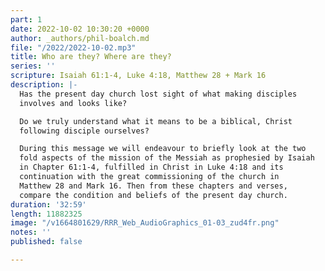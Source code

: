```yaml
---
part: 1
date: 2022-10-02 10:30:20 +0000
author: _authors/phil-boalch.md
file: "/2022/2022-10-02.mp3"
title: Who are they? Where are they?
series: ''
scripture: Isaiah 61:1-4, Luke 4:18, Matthew 28 + Mark 16
description: |-
  Has the present day church lost sight of what making disciples
  involves and looks like?

  Do we truly understand what it means to be a biblical, Christ
  following disciple ourselves?

  During this message we will endeavour to briefly look at the two
  fold aspects of the mission of the Messiah as prophesied by Isaiah
  in Chapter 61:1-4, fulfilled in Christ in Luke 4:18 and its
  continuation with the great commissioning of the church in
  Matthew 28 and Mark 16. Then from these chapters and verses,
  compare the condition and beliefs of the present day church.
duration: '32:59'
length: 11882325
image: "/v1664801629/RRR_Web_AudioGraphics_01-03_zud4fr.png"
notes: ''
published: false

---
```

